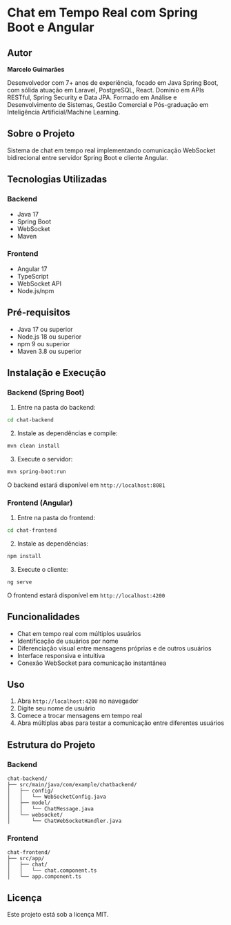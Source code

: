 # Chat em Tempo Real com Spring Boot e Angular

## Autor

**Marcelo Guimarães**

Desenvolvedor com 7+ anos de experiência, focado em Java Spring Boot, com sólida atuação em Laravel, PostgreSQL, React. Domínio em APIs RESTful, Spring Security e Data JPA. Formado em Análise e Desenvolvimento de Sistemas, Gestão Comercial e Pós-graduação em Inteligência Artificial/Machine Learning.

## Sobre o Projeto

Sistema de chat em tempo real implementando comunicação WebSocket bidirecional entre servidor Spring Boot e cliente Angular.

## Tecnologias Utilizadas

### Backend
- Java 17
- Spring Boot
- WebSocket
- Maven

### Frontend
- Angular 17
- TypeScript
- WebSocket API
- Node.js/npm

## Pré-requisitos

- Java 17 ou superior
- Node.js 18 ou superior
- npm 9 ou superior
- Maven 3.8 ou superior

## Instalação e Execução

### Backend (Spring Boot)

1. Entre na pasta do backend:
```bash
cd chat-backend
```

2. Instale as dependências e compile:
```bash
mvn clean install
```

3. Execute o servidor:
```bash
mvn spring-boot:run
```

O backend estará disponível em `http://localhost:8081`

### Frontend (Angular)

1. Entre na pasta do frontend:
```bash
cd chat-frontend
```

2. Instale as dependências:
```bash
npm install
```

3. Execute o cliente:
```bash
ng serve
```

O frontend estará disponível em `http://localhost:4200`

## Funcionalidades

- Chat em tempo real com múltiplos usuários
- Identificação de usuários por nome
- Diferenciação visual entre mensagens próprias e de outros usuários
- Interface responsiva e intuitiva
- Conexão WebSocket para comunicação instantânea

## Uso

1. Abra `http://localhost:4200` no navegador
2. Digite seu nome de usuário
3. Comece a trocar mensagens em tempo real
4. Abra múltiplas abas para testar a comunicação entre diferentes usuários

## Estrutura do Projeto

### Backend
```
chat-backend/
├── src/main/java/com/example/chatbackend/
│   ├── config/
│   │   └── WebSocketConfig.java
│   ├── model/
│   │   └── ChatMessage.java
│   └── websocket/
│       └── ChatWebSocketHandler.java
```

### Frontend
```
chat-frontend/
├── src/app/
│   ├── chat/
│   │   └── chat.component.ts
│   └── app.component.ts
```

## Licença

Este projeto está sob a licença MIT.